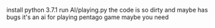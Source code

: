 install python 3.7.1
run AI/playing.py
the code is so dirty and maybe has bugs
it's an ai for playing pentago game maybe you need